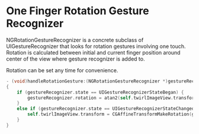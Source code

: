 One Finger Rotation Gesture Recognizer
=================

NGRotationGestureRecognizer is a concrete subclass of UIGestureRecognizer that looks for rotation gestures involving one touch. Rotation is calculated between initial and current finger position around center of the view where gesture recognizer is added to.

Rotation can be set any time for convenience.

```Objective-C
- (void)handleRotationGesture:(NGRotationGestureRecognizer *)gestureRecognizer
{
    if (gestureRecognizer.state == UIGestureRecognizerStateBegan) {
        gestureRecognizer.rotation = atan2(self.twirlImageView.transform.b, self.twirlImageView.transform.a);
    }
    else if (gestureRecognizer.state == UIGestureRecognizerStateChanged) {
        self.twirlImageView.transform = CGAffineTransformMakeRotation(gestureRecognizer.rotation);
    }
}
```
